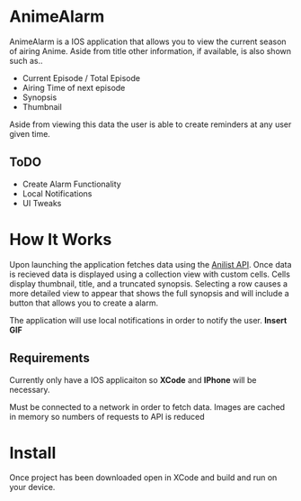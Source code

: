 # AnimeAlarm
AnimeAlarm is a IOS application that allows you to view the current season of airing Anime.
Aside from title other information, if available, is also shown such as..

* Current Episode / Total Episode
* Airing Time of next episode
* Synopsis
* Thumbnail

Aside from viewing this data the user is able to create reminders at any user given time.

## ToDO
  * Create Alarm Functionality
  * Local Notifications
  * UI Tweaks

# How It Works
Upon launching the application fetches data using the [Anilist API](https://anilist.gitbook.io/anilist-apiv2-docs/).
Once data is recieved data is displayed using a collection view with custom cells. Cells display thumbnail, title, and
a truncated synopsis. Selecting a row causes a more detailed view to appear that shows the full synopsis and will include
a button that allows you to create a alarm.

The application will use local notifications in order to notify the user.
**Insert GIF**


## Requirements
Currently only have a IOS applicaiton so **XCode** and **IPhone** will be necessary.

Must be connected to a network in order to fetch data.
Images are cached in memory so numbers of requests to API is reduced

# Install
Once project has been downloaded open in XCode and build and run on your device.

